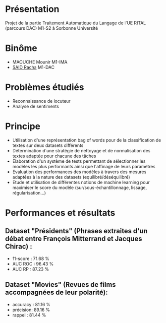 # Présentation
Projet de la partie Traitement Automatique du Langage de l'UE RITAL (parcours DAC) M1-S2 à Sorbonne Université 

# Binôme
- MAOUCHE Mounir M1-IMA
- [SAID Racha](https://github.com/said-racha) M1-DAC

# Problèmes étudiés
- Reconnaissance de locuteur
- Analyse de sentiments

# Principe
- Utilisation d'une représentation bag of words pour de la classification de textes sur deux datasets différents
- Détermination d'une stratégie de nettoyage et de normalisation des textes adaptée pour chacune des tâches
- Elaboration d'un système de tests permettant de sélectionner les modèles les plus performants ainsi que l'affinage de leurs paramètres
- Evaluation des performances des modèles à travers des mesures adaptées à la nature des datasets (equilibré/déséquilibré)
- Etude et utilisation de différentes notions de machine learning pour maximiser le score du modèle (sur/sous-échantillonnage, lissage, régularisation...)

# Performances et résultats
## Dataset "Présidents" (Phrases extraites d'un débat entre François Mitterrand et Jacques Chirac) : 
- f1-score : 71.68 %
- AUC ROC : 96.43 %
- AUC RP : 87.23 %

## Dataset "Movies" (Revues de films accompagnées de leur polarité):
- accuracy : 81.16 % 
- précision: 89.16 %
- rappel : 81.44 %
